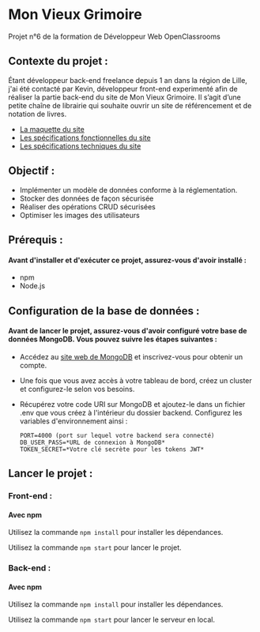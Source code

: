 # Mon Vieux Grimoire

Projet n°6 de la formation de Développeur Web OpenClassrooms

## Contexte du projet : 

Étant développeur back-end freelance depuis 1 an dans la région de Lille, j'ai été contacté par Kevin, développeur front-end experimenté afin de réaliser la partie back-end du site de Mon Vieux Grimoire. Il s’agit d’une petite chaîne de librairie qui souhaite ouvrir un site de référencement et de notation de livres.

- [La maquette du site](https://www.figma.com/design/Snidyc45xi6qchoOPabMA9/Maquette-Mon-Vieux-Grimoir?node-id=0-1&t=vGJdyCa1fxR2vG3m-0)
- [Les spécifications fonctionnelles du site](https://course.oc-static.com/projects/D%C3%A9veloppeur+Web/DW_P7+Back-end/DW+P7+Back-end+-+Specifications+fonctionnelles.pdf)
- [Les spécifications techniques du site](https://course.oc-static.com/projects/D%C3%A9veloppeur+Web/DW_P7+Back-end/DW+P7+Back-end+-+Specifications+API.pdf)

## Objectif :

- Implémenter un modèle de données conforme à la réglementation.
- Stocker des données de façon sécurisée
- Réaliser des opérations CRUD sécurisées
- Optimiser les images des utilisateurs

## Prérequis : 

#### Avant d'installer et d'exécuter ce projet, assurez-vous d'avoir installé :

- npm 
- Node.js

## Configuration de la base de données : 

#### Avant de lancer le projet, assurez-vous d'avoir configuré votre base de données MongoDB. Vous pouvez suivre les étapes suivantes :

- Accédez au [site web de MongoDB](https://www.mongodb.com/cloud/atlas/register) et inscrivez-vous pour obtenir un compte.
- Une fois que vous avez accès à votre tableau de bord, créez un cluster et configurez-le selon vos besoins.
- Récupérez votre code URI sur MongoDB et ajoutez-le dans un fichier .env que vous créez à l'intérieur du dossier backend. Configurez les variables d'environnement ainsi :

      PORT=4000 (port sur lequel votre backend sera connecté)
      DB_USER_PASS=*URL de connexion à MongoDB*
      TOKEN_SECRET=*Votre clé secrète pour les tokens JWT*

## Lancer le projet : 

### Front-end : 

#### Avec npm

Utilisez la commande ``npm install`` pour installer les dépendances.

Utilisez la commande ``npm start`` pour lancer le projet.

### Back-end : 

#### Avec npm

Utilisez la commande ``npm install`` pour installer les dépendances.

Utilisez la commande ``npm start`` pour lancer le serveur en local.
